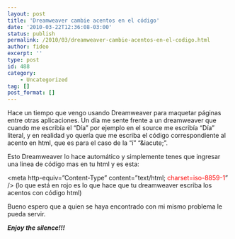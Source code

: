 ```yaml
---
layout: post
title: 'Dreamweaver cambie acentos en el código'
date: '2010-03-22T12:36:08-03:00'
status: publish
permalink: /2010/03/dreamweaver-cambie-acentos-en-el-codigo.html
author: fideo
excerpt: ''
type: post
id: 488
category:
    - Uncategorized
tag: []
post_format: []
---
```

Hace un tiempo que vengo usando Dreamweaver para maquetar páginas entre otras aplicaciones. Un día me sente frente a un dreamweaver que cuando me escribía el “Día” por ejemplo en el source me escribía “Día” literal, y en realidad yo quería que me escriba el código correspondiente al acento en html, que es para el caso de la “í” “&amp;iacute;”.

Esto Dreamweaver lo hace automático y simplemente tenes que ingresar una linea de código mas en tu html y es esta:

&lt;meta http-equiv=”Content-Type” content=”text/html; <span style="color: #ff0000;">charset=iso-8859-1</span>” /&gt; (lo que está en rojo es lo que hace que tu dreamweaver escriba los acentos con código html)

Bueno espero que a quien se haya encontrado con mi mismo problema le pueda servir.

***Enjoy the silence!!!***
